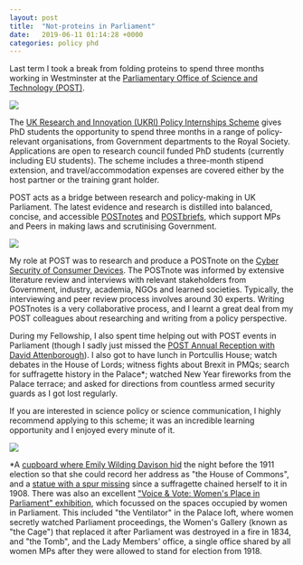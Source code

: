 ```yaml
---
layout: post
title:  "Not-proteins in Parliament"
date:   2019-06-11 01:14:28 +0000
categories: policy phd
---
```


Last term I took a break from folding proteins to spend three months working in Westminster at the [Parliamentary Office of Science and Technology (POST)](https://www.parliament.uk/post).

![](https://www.blopig.com/blog/wp-content/uploads/2019/03/IMG_9089-1-1024x768.jpeg)

The [UK Research and Innovation (UKRI) Policy Internships Scheme](https://www.ukri.org/skills/policy-internships-scheme/) gives PhD students the opportunity to spend three months in a range of policy-relevant organisations, from Government departments to the Royal Society. Applications are open to research council funded PhD students (currently including EU students). The scheme includes a three-month stipend extension, and travel/accommodation expenses are covered either by the host partner or the training grant holder.

POST acts as a bridge between research and policy-making in UK Parliament. The latest evidence and research is distilled into balanced, concise, and accessible [POSTnotes](https://www.parliament.uk/postnotes) and [POSTbriefs](https://www.parliament.uk/mps-lords-and-offices/offices/bicameral/post/publications/postbriefs/), which support MPs and Peers in making laws and scrutinising Government.

![](https://www.blopig.com/blog/wp-content/uploads/2019/03/IMG_9046-576x1024.jpg)

My role at POST was to research and produce a POSTnote on the [Cyber Security of Consumer Devices](https://researchbriefings.parliament.uk/ResearchBriefing/Summary/POST-PN-0593). The POSTnote was informed by extensive literature review and interviews with relevant stakeholders from Government, industry, academia, NGOs and learned societies. Typically, the interviewing and peer review process involves around 30 experts. Writing POSTnotes is a very collaborative process, and I learnt a great deal from my POST colleagues about researching and writing from a policy perspective.

During my Fellowship, I also spent time helping out with POST events in Parliament (though I sadly just missed the [POST Annual Reception with David Attenborough](https://www.newstatesman.com/world/2019/01/attenborough-marvellous-ideals-make-pulse-quicken-age-squabbling)). I also got to have lunch in Portcullis House; watch debates in the House of Lords; witness fights about Brexit in PMQs; search for suffragette history in the Palace\*; watched New Year fireworks from the Palace terrace; and asked for directions from countless armed security guards as I got lost regularly.

If you are interested in science policy or science communication, I highly recommend applying to this scheme; it was an incredible learning opportunity and I enjoyed every minute of it.

![](https://www.blopig.com/blog/wp-content/uploads/2019/03/IMG_2715-1024x768.jpeg)

\*A [cupboard where Emily Wilding Davison hid](https://www.parliament.uk/about/living-heritage/transformingsociety/electionsvoting/womenvote/case-studies-women-parliament/ewd/tony-benn-plaque/) the night before the 1911 election so that she could record her address as "the House of Commons", and a [statue with a spur missing](https://www.parliament.uk/worksofart/artwork/john-bell/lucius-cary-2nd-viscount-falkland-1610-43-secretary-of-state-to-king-1642-3/s35) since a suffragette chained herself to it in 1908. There was also an excellent ["Voice & Vote: Women's Place in Parliament" exhibition](https://www.parliament.uk/get-involved/vote-100/voice-and-vote/), which focussed on the spaces occupied by women in Parliament. This included "the Ventilator" in the Palace loft, where women secretly watched Parliament proceedings, the Women's Gallery (known as "the Cage") that replaced it after Parliament was destroyed in a fire in 1834, and "the Tomb", and the Lady Members' office, a single office shared by all women MPs after they were allowed to stand for election from 1918.
